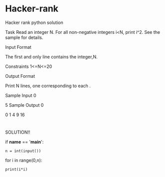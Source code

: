 # Hacker-rank
Hacker rank python solution

Task
Read an integer N. For all non-negative integers i<N, print i^2. See the sample for details.

Input Format

The first and only line contains the integer,N.

Constraints
1<=N<=20

Output Format

Print N lines, one corresponding to each .

Sample Input 0

5
Sample Output 0

0
1
4
9
16
#
SOLUTION!!

if __name__ == '__main__':

    n = int(input())
    
for i in range(0,n):

    print(i*i)
